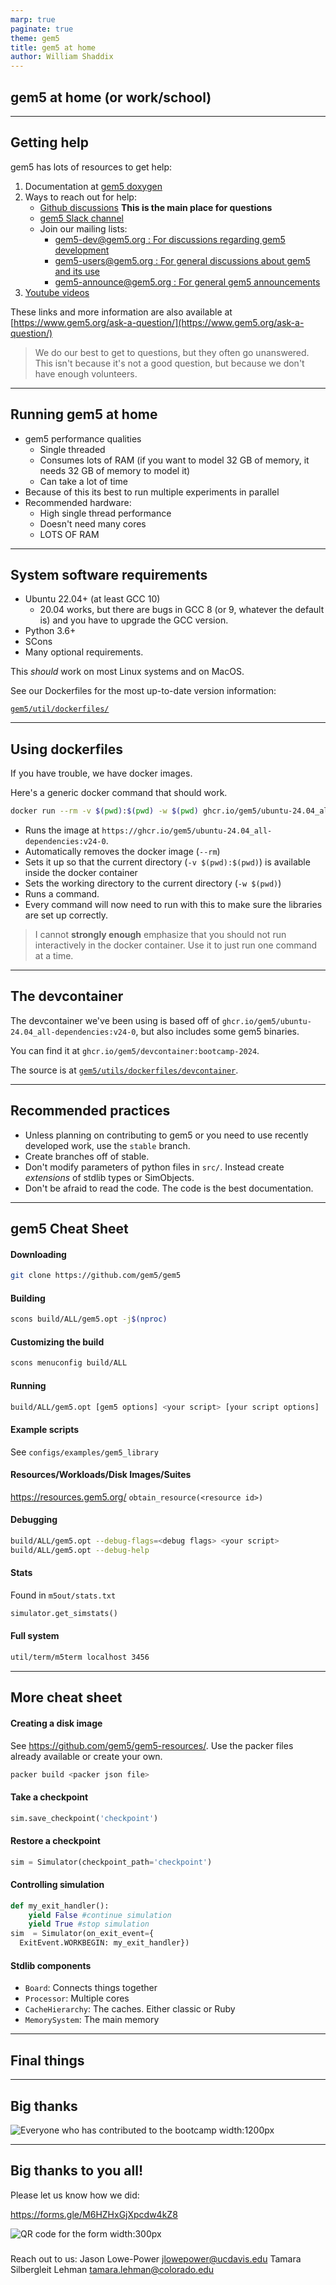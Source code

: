 ```yaml
---
marp: true
paginate: true
theme: gem5
title: gem5 at home
author: William Shaddix
---
```


<!-- _class: title -->

## gem5 at home (or work/school)

---

## Getting help

gem5 has lots of resources to get help:

1. Documentation at [gem5 doxygen](http://doxygen.gem5.org/)
2. Ways to reach out for help:
   - [Github discussions](https://github.com/orgs/gem5/discussions) **This is the main place for questions**
   - [gem5 Slack channel](https://join.slack.com/t/gem5-workspace/shared_invite/zt-2e2nfln38-xsIkN1aRmofRlAHOIkZaEA)
   - Join our mailing lists:
      - [gem5-dev@gem5.org : For discussions regarding gem5 development](https://harmonylists.io/list/gem5-dev.gem5.org)
      - [gem5-users@gem5.org : For general discussions about gem5 and its use](https://harmonylists.io/list/gem5-users.gem5.org)
      - [gem5-announce@gem5.org : For general gem5 announcements](https://harmonylists.io/list/gem5-announce.gem5.org)
3. [Youtube videos](https://www.youtube.com/@gem5)

These links and more information are also available at [https://www.gem5.org/ask-a-question/](https://www.gem5.org/ask-a-question/)

> We do our best to get to questions, but they often go unanswered. This isn't because it's not a good question, but because we don't have enough volunteers.

---

## Running gem5 at home

- gem5 performance qualities
  - Single threaded
  - Consumes lots of RAM (if you want to model 32 GB of memory, it needs 32 GB of memory to model it)
  - Can take a lot of time
- Because of this its best to run multiple experiments in parallel
- Recommended hardware:
  - High single thread performance
  - Doesn't need many cores
  - LOTS OF RAM

---

## System software requirements

- Ubuntu 22.04+ (at least GCC 10)
  - 20.04 works, but there are bugs in GCC 8 (or 9, whatever the default is) and you have to upgrade the GCC version.
- Python 3.6+
- SCons
- Many optional requirements.

This *should* work on most Linux systems and on MacOS.

See our Dockerfiles for the most up-to-date version information:

[`gem5/util/dockerfiles/`](https://github.com/gem5/gem5/tree/stable/util/dockerfiles)

---

## Using dockerfiles

If you have trouble, we have docker images.

Here's a generic docker command that should work.

```sh
docker run --rm -v $(pwd):$(pwd) -w $(pwd) ghcr.io/gem5/ubuntu-24.04_all-dependencies:v24-0 <your command>
```

- Runs the image at `https://ghcr.io/gem5/ubuntu-24.04_all-dependencies:v24-0`.
- Automatically removes the docker image (`--rm`)
- Sets it up so that the current directory (`-v $(pwd):$(pwd)`) is available inside the docker container
- Sets the working directory to the current directory (`-w $(pwd)`)
- Runs a command.
- Every command will now need to run with this to make sure the libraries are set up correctly.

> I cannot **strongly enough** emphasize that you should not run interactively in the docker container. Use it to just run one command at a time.

---

## The devcontainer

The devcontainer we've been using is based off of `ghcr.io/gem5/ubuntu-24.04_all-dependencies:v24-0`, but also includes some gem5 binaries.

You can find it at `ghcr.io/gem5/devcontainer:bootcamp-2024`.

The source is at [`gem5/utils/dockerfiles/devcontainer`](https://github.com/gem5/gem5/blob/stable/util/dockerfiles/devcontainer/Dockerfile).

---

## Recommended practices

- Unless planning on contributing to gem5 or you need to use recently developed work, use the `stable` branch.
- Create branches off of stable.
- Don't modify parameters of python files in `src/`. Instead create *extensions* of stdlib types or SimObjects.
- Don't be afraid to read the code. The code is the best documentation.

---

<!-- _class: two-col code-60-percent tight -->

## gem5 Cheat Sheet

#### Downloading

```sh
git clone https://github.com/gem5/gem5
```

#### Building

```sh
scons build/ALL/gem5.opt -j$(nproc)
```

#### Customizing the build

```sh
scons menuconfig build/ALL
```

#### Running

```sh
build/ALL/gem5.opt [gem5 options] <your script> [your script options]
```

#### Example scripts

See `configs/examples/gem5_library`

#### Resources/Workloads/Disk Images/Suites

<https://resources.gem5.org/>
`obtain_resource(<resource id>)`

#### Debugging

```sh
build/ALL/gem5.opt --debug-flags=<debug flags> <your script>
build/ALL/gem5.opt --debug-help
```

#### Stats

Found in `m5out/stats.txt`

```python
simulator.get_simstats()
```

#### Full system

```sh
util/term/m5term localhost 3456
```

---

<!-- _class: two-col code-60-percent tight -->

## More cheat sheet

#### Creating a disk image

See <https://github.com/gem5/gem5-resources/>. Use the packer files already available or create your own.

```sh
packer build <packer json file>
```

#### Take a checkpoint

```python
sim.save_checkpoint('checkpoint')
```

#### Restore a checkpoint

```python
sim = Simulator(checkpoint_path='checkpoint')
```

#### Controlling simulation

```python
def my_exit_handler():
    yield False #continue simulation
    yield True #stop simulation
sim  = Simulator(on_exit_event={
  ExitEvent.WORKBEGIN: my_exit_handler})
```

#### Stdlib components

- `Board`: Connects things together
- `Processor`: Multiple cores
- `CacheHierarchy`: The caches. Either classic or Ruby
- `MemorySystem`: The main memory

---

<!-- _class: start -->

## Final things

---

## Big thanks

![Everyone who has contributed to the bootcamp width:1200px](../01-Introduction/00-introduction-to-bootcamp-imgs/devs.drawio.svg)

---

<!-- _class: two-col -->

## Big thanks to you all!

Please let us know how we did:

<https://forms.gle/M6HZHxGjXpcdw4kZ8>

![QR code for the form width:300px](./04-gem5-at-home-imgs/qr-code.png)

###

Reach out to us:
Jason Lowe-Power <jlowepower@ucdavis.edu>
Tamara Silbergleit Lehman <tamara.lehman@colorado.edu>
